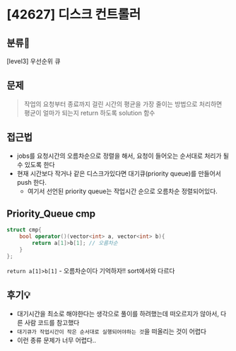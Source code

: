 # [42627] 디스크 컨트롤러

## 분류💁

[level3] 우선순위 큐

## 문제

> 작업의 요청부터 종료까지 걸린 시간의 평균을 가장 줄이는 방법으로 처리하면 평균이 얼마가 되는지 return 하도록 solution 함수

## 접근법
- jobs를 요청시간의 오름차순으로 정렬을 해서, 요청이 들어오는 순서대로 처리가 될 수 있도록 한다
- 현재 시간보다 작거나 같은 디스크가있다면 대기큐(priority queue)를 만들어서 push 한다.
    - 여기서 선언된 priority queue는 작업시간 순으로 오름차순 정렬되어있다.

## Priority_Queue cmp
```cpp
struct cmp{
    bool operator()(vector<int> a, vector<int> b){
        return a[1]>b[1]; // 오름차순
    }
};
```
`return a[1]>b[1]` - 오름차순이다 기억하자!! sort에서와 다르다

## 후기💡
- 대기시간을 최소로 해야한다는 생각으로 풀이를 하려했는데 떠오르지가 않아서, 다른 사람 코드를 참고했다
- `대기큐가 작업시간이 작은 순서대로 실행되어야하는 것`을 떠올리는 것이 어렵다
- 이런 종류 문제가 너무 어렵다.. 
